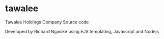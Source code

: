 # tawalee
Tawalee Holdings Company Source code

Developed by Richard Ngasike using EJS templating, Javascript and Nodejs
